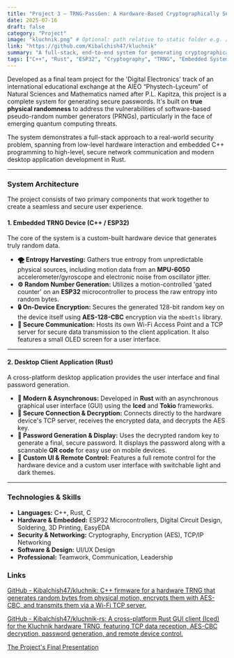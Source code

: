 ```yaml
---
title: "Project 3 – TRNG-PassGen: A Hardware-Based Cryptographically Secure Password Generator"
date: 2025-07-16
draft: false
category: "Project"
image: "kluchnik.png" # Optional: path relative to static folder e.g. /images/trng_project_image.jpg
link: "https://github.com/Kibalchish47/kluchnik"
summary: "A full-stack, end-to-end system for generating cryptographically secure passwords based on true physical randomness, designed to be resilient against quantum computing threats."
tags: ["C++", "Rust", "ESP32", "Cryptography", "TRNG", "Embedded Systems", "Networking", "Desktop App", "UI/UX", "Security", "AES"]
---
```


Developed as a final team project for the 'Digital Electronics' track of an international educational exchange at the AIEO “Phystech-Lyceum” of Natural Sciences and Mathematics named after P.L. Kapitza, this project is a complete system for generating secure passwords. It's built on **true physical randomness** to address the vulnerabilities of software-based pseudo-random number generators (PRNGs), particularly in the face of emerging quantum computing threats.

The system demonstrates a full-stack approach to a real-world security problem, spanning from low-level hardware interaction and embedded C++ programming to high-level, secure network communication and modern desktop application development in Rust.

---

### System Architecture

The project consists of two primary components that work together to create a seamless and secure user experience.

#### 1. Embedded TRNG Device (C++ / ESP32)

The core of the system is a custom-built hardware device that generates truly random data.

* **🌪️ Entropy Harvesting:** Gathers true entropy from unpredictable physical sources, including motion data from an **MPU-6050** accelerometer/gyroscope and electronic noise from oscillator jitter.
* **⚙️ Random Number Generation:** Utilizes a motion-controlled 'gated counter' on an **ESP32** microcontroller to process the raw entropy into random bytes.
* **🔒 On-Device Encryption:** Secures the generated 128-bit random key on the device itself using **AES-128-CBC** encryption via the `mbedtls` library.
* **📡 Secure Communication:** Hosts its own Wi-Fi Access Point and a TCP server for secure data transmission to the client application. It also features a small OLED screen for a user interface.

---

#### 2. Desktop Client Application (Rust)

A cross-platform desktop application provides the user interface and final password generation.

* **🦀 Modern & Asynchronous:** Developed in **Rust** with an asynchronous graphical user interface (GUI) using the **Iced** and **Tokio** frameworks.
* **🔗 Secure Connection & Decryption:** Connects directly to the hardware device's TCP server, receives the encrypted data, and decrypts the AES key.
* **📱 Password Generation & Display:** Uses the decrypted random key to generate a final, secure password. It displays the password along with a scannable **QR code** for easy use on mobile devices.
* **🎨 Custom UI & Remote Control:** Features a full remote control for the hardware device and a custom user interface with switchable light and dark themes.

---

### Technologies & Skills

* **Languages:** C++, Rust, C
* **Hardware & Embedded:** ESP32 Microcontrollers, Digital Circuit Design, Soldering, 3D Printing, EasyEDA
* **Security & Networking:** Cryptography, Encryption (AES), TCP/IP Networking
* **Software & Design:** UI/UX Design
* **Professional:** Teamwork, Communication, Leadership

### Links

[GitHub - Kibalchish47/kluchnik: C++ firmware for a hardware TRNG that generates random bytes from physical motion, encrypts them with AES-CBC, and transmits them via a Wi-Fi TCP server.](https://github.com/Kibalchish47/kluchnik)

[GitHub - Kibalchish47/kluchnik-rs: A cross-platform Rust GUI client (Iced) for the Kluchnik hardware TRNG, featuring TCP data reception, AES-CBC decryption, password generation, and remote device control.](https://github.com/Kibalchish47/kluchnik-rs)

[The Project's Final Presentation](https://github.com/Kibalchish47/Kibalchish47.github.io/tree/main/static/Kluchnik_Final_Presentation.pdf)
